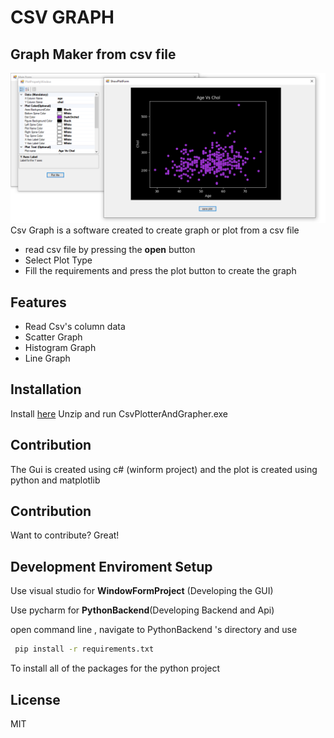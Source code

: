 # CSV GRAPH
## Graph Maker from csv file


![ScreenShot](ScreenShots/Screenshot_120.png)
Csv Graph is a software created to create graph or plot from a csv file

- read csv file by pressing the **open** button
- Select Plot Type
- Fill the requirements and press the plot button to create the graph

## Features

- Read Csv's column data
- Scatter Graph
- Histogram Graph
- Line Graph

## Installation


Install [here](https://drive.google.com/drive/folders/1l6OqOB2IzKvXarkO6kq6cMJ-UCG33QRA?usp=sharing)
Unzip and run CsvPlotterAndGrapher.exe

## Contribution

The Gui is created using c# (winform project) and the plot is created using python and matplotlib 

## Contribution

Want to contribute? Great!



## Development Enviroment Setup
Use visual studio for  **WindowFormProject** (Developing the GUI)

Use pycharm for **PythonBackend**(Developing Backend and Api)

open command line , navigate to PythonBackend 's directory and use

```sh
 pip install -r requirements.txt
```
To install all of the packages for the python project


## License

MIT



